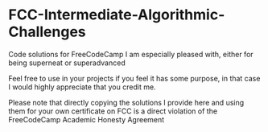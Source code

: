 # FCC-Intermediate-Algorithmic-Challenges
Code solutions for FreeCodeCamp I am especially pleased with, either for being superneat or superadvanced

Feel free to use in your projects if you feel it has some purpose, in that case I would highly appreciate that you credit me.

Please note that directly copying the solutions I provide here and using them for your own certificate on FCC is a direct
violation of the FreeCodeCamp Academic Honesty Agreement

